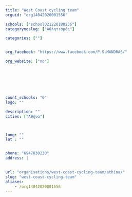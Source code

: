 ```yaml
---
title: "West Coast cycling team"
orguid: "org14042020001556"

schools: ["school021220180236"]
categorynoslug: ["Αθλητισμός"]

categories: [""]


org_facebook: "https://www.facebook.com/P.S.MANDRAS/"

org_website: ["no"]







count_schools: "0"
logo: ""

description: ""
cities: ["Αθήνα"]



long: ""
lat : ""


phone: "6947830230"
address: |
    

url: "organisations/west-coast-cycling-team/athina/"
slug: "west-coast-cycling-team"
aliases:
    - /org14042020001556
---
```



